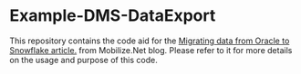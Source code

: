 # Example-DMS-DataExport

This repository contains the code aid for the [Migrating data from Oracle to Snowflake article.](https://www.mobilize.net/blog/migrating-data-from-oracle-to-snowflake) from Mobilize.Net blog. Please refer to it for more details on the usage and purpose of this code. 